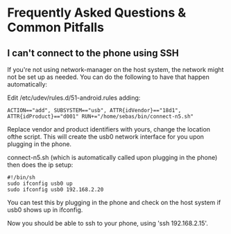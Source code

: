 # Frequently Asked Questions & Common Pitfalls

## I can't connect to the phone using SSH

If you're not using network-manager on the host system, the network might not be set up as needed. You can do the following to have that happen automatically:


Edit /etc/udev/rules.d/51-android.rules adding:
```
ACTION=="add", SUBSYSTEM=="usb", ATTR{idVendor}=="18d1", ATTR{idProduct}=="d001" RUN+="/home/sebas/bin/connect-n5.sh"
```

Replace vendor and product identifiers with yours, change the location ofthe script. This will create the usb0 network interface for you upon plugging in the phone.

connect-n5.sh (which is automatically called upon plugging in the phone) then does the ip setup:
```
#!/bin/sh
sudo ifconfig usb0 up
sudo ifconfig usb0 192.168.2.20
```
You can test this by plugging in the phone and check on the host system if usb0 shows up in ifconfig.

Now you should be able to ssh to your phone, using 'ssh 192.168.2.15'.
